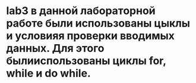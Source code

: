 # lab3 в данной лабораторной работе были использованы цыклы и условияя проверки вводимых данных. Для этого былииспользованы циклы for, while и do while.
